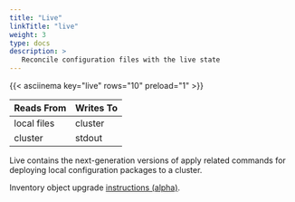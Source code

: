 ```yaml
---
title: "Live"
linkTitle: "live"
weight: 3
type: docs
description: >
   Reconcile configuration files with the live state
---
```

<!--mdtogo:Short
    Reconcile configuration files with the live state
-->

{{< asciinema key="live" rows="10" preload="1" >}}

<!--mdtogo:Long-->
| Reads From              | Writes To                |
|-------------------------|--------------------------|
| local files             | cluster                  |
| cluster                 | stdout                   |

Live contains the next-generation versions of apply related commands for
deploying local configuration packages to a cluster.

Inventory object upgrade [instructions (alpha)](./alpha).
<!--mdtogo-->
